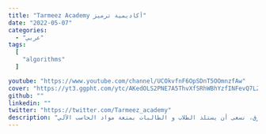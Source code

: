 ```yaml
---
title: "Tarmeez Academy أكاديمية ترميز"
date: "2022-05-07"
categories:
  - "عربي"
tags:
  [
    "algorithms"
  ]

youtube: "https://www.youtube.com/channel/UCOkvfnF6OpSDnT5OOmnzfAw"
cover: "https://yt3.ggpht.com/ytc/AKedOLS2PNE7A5ThvXfSRhWBhYzfINFevQ7LZjcjMMdV=s88-c-k-c0x00ffffff-no-rj"
github: ""
linkedin: ""
twitter: "https://twitter.com/Tarmeez_academy"
description: "في أكاديمية ترميز شغفنا هو تبسيط الأفكار المعقدة و إيصال المعلومة بأسهل الطرق، نسعى أن يستلذ الطلاب و الطالبات بمتعة مواد الحاسب الآلي."
---
```

